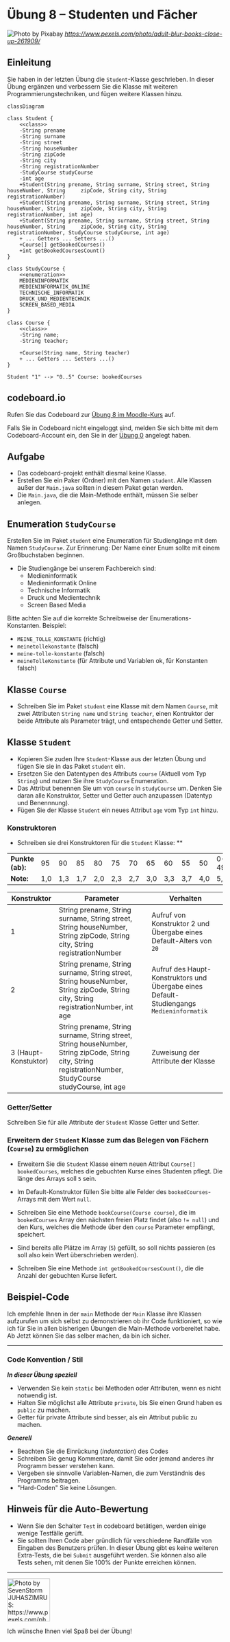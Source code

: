 # Übung 8 – Studenten und Fächer

![Photo by Pixabay](pexels-pixabay-261909.jpg)
 *https://www.pexels.com/photo/adult-blur-books-close-up-261909/*

## Einleitung

Sie haben in der letzten Übung die `Student`-Klasse geschrieben. In dieser Übung ergänzen und verbessern Sie die Klasse mit weiteren Programmierungstechniken, und fügen weitere Klassen hinzu.


```mermaid
classDiagram

class Student {
    <<class>>
    -String prename
    -String surname
    -String street
    -String houseNumber
    -String zipCode
    -String city
    -String registrationNumber
    -StudyCourse studyCourse
    -int age
    +Student(String prename, String surname, String street, String houseNumber, String     zipCode, String city, String registrationNumber)
    +Student(String prename, String surname, String street, String houseNumber, String     zipCode, String city, String registrationNumber, int age)
    +Student(String prename, String surname, String street, String houseNumber, String     zipCode, String city, String registrationNumber, StudyCourse studyCourse, int age)
    + ... Getters ... Setters ...()
    +Course[] getBookedCourses()
    +int getBookedCoursesCount()
}

class StudyCourse {
    <<enumeration>>
    MEDIENINFORMATIK
    MEDIENINFORMATIK_ONLINE
    TECHNISCHE_INFORMATIK
    DRUCK_UND_MEDIENTECHNIK
    SCREEN_BASED_MEDIA
}

class Course {
    <<class>>
    -String name;
    -String teacher;
    
    +Course(String name, String teacher)
    + ... Getters ... Setters ...()    
}

Student "1" --> "0..5" Course: bookedCourses

```


## codeboard.io 

Rufen Sie das Codeboard zur [Übung 8 im Moodle-Kurs](https://lms.bht-berlin.de/mod/url/view.php?id=912995) auf. 

Falls Sie in Codeboard nicht eingeloggt sind, melden Sie sich bitte mit dem Codeboard-Account ein, den Sie in der [Übung 0](../bht_pr1_submission_00/README.md) angelegt haben.

## Aufgabe

* Das codeboard-projekt enthält diesmal keine Klasse.
* Erstellen Sie ein Paker (Ordner) mit den Namen `student`. Alle Klassen außer der `Main.java` sollten in diesem Paket getan werden.
* Die `Main.java`, die die Main-Methode enthält, müssen Sie selber anlegen. 

## Enumeration `StudyCourse`

Erstellen Sie im Paket `student` eine Enumeration für Studiengänge mit dem Namen `StudyCourse`. Zur Erinnerung: Der Name einer Enum sollte mit einem Großbuchstaben beginnen.

* Die Studiengänge bei unserem Fachbereich sind:
  * Medieninformatik
  * Medieninformatik Online
  * Technische Informatik
  * Druck und Medientechnik
  * Screen Based Media

 Bitte achten Sie auf die korrekte Schreibweise der Enumerations-Konstanten. Beispiel:
* `MEINE_TOLLE_KONSTANTE` (richtig)
* `meinetollekonstante` (falsch)
* `meine-tolle-konstante` (falsch)
* `meineTolleKonstante` (für Attribute und Variablen ok, für Konstanten falsch)

## Klasse `Course`

* Schreiben Sie im Paket `student` eine Klasse mit dem Namen `Course`, mit zwei Attributen `String name` und `String teacher`, einen Kontruktor der beide Attribute als Parameter trägt, und entspechende Getter und Setter.

## Klasse `Student`

* Kopieren Sie zuden Ihre `Student`-Klasse aus der letzten Übung und fügen Sie sie in das Paket `student` ein.
* Ersetzen Sie den Datentypen des Attributs `course` (Aktuell vom Typ `String`) und nutzen Sie ihre `StudyCourse` Enumeration.
* Das Attribut benennen Sie um von `course` in `studyCourse` um. Denken Sie daran alle Konstruktor, Setter und Getter auch anzupassen (Datentyp und Benennnung).
* Fügen Sie der Klasse `Student` ein neues Attribut `age` vom Typ `int` hinzu.

### Konstruktoren

* Schreiben sie drei Konstruktoren für die `Student` Klasse:
** 

| | | | | | | | | | | | | |
|-|-|-|-|-|-|-|-|-|-|-|-|-|
|__Punkte (ab):__| 95 | 90 | 85 | 80 | 75 | 70 | 65 | 60 | 55 | 50 | 0-49 |
|__Note:__       | 1,0| 1,3| 1,7| 2,0| 2,3| 2,7| 3,0| 3,3| 3,7| 4,0| 5,0  |

| Konstruktor | Parameter | Verhalten |
|-------------|-----------|-----------|
| 1           | String prename, String surname, String street, String houseNumber, String zipCode, String city, String registrationNumber | Aufruf von Konstruktor 2 und Übergabe eines Default-Alters von `20`      |
| 2           | String prename, String surname, String street, String houseNumber, String zipCode, String city, String registrationNumber, int age | Aufruf des Haupt-Konstruktors und Übergabe eines Default-Studiengangs `Medieninformatik`      |
| 3 (Haupt-Konstuktor)           | String prename, String surname, String street, String houseNumber, String zipCode, String city, String registrationNumber, StudyCourse studyCourse, int age | Zuweisung der Attribute der Klasse      |

### Getter/Setter

Schreiben Sie für alle Attribute der `Student` Klasse Getter und Setter.

### Erweitern der `Student` Klasse zum das Belegen von Fächern (`Course`) zu ermöglichen

* Erweitern Sie die `Student` Klasse einem neuen Attribut `Course[] bookedCourses`, welches die gebuchten Kurse eines Studenten pflegt. Die länge des Arrays soll `5` sein.
* Im Default-Konstruktor füllen Sie bitte alle Felder des `bookedCourses`-Arrays mit dem Wert `null`.
* Schreiben Sie eine Methode `bookCourse(Course course)`, die im `bookedCourses` Array den nächsten freien Platz findet (also `!= null`) und den Kurs, welches die Methode über den `course` Parameter empfängt, speichert.
* Sind bereits alle Plätze im Array (`5`) gefüllt, so soll nichts passieren (es soll also kein Wert überschrieben werden).

* Schreiben Sie eine Methode `int getBookedCoursesCount()`, die die Anzahl der gebuchten Kurse liefert.

## Beispiel-Code

Ich empfehle Ihnen in der `main` Methode der `Main` Klasse ihre Klassen aufzurufen um sich selbst zu demonstrieren ob ihr Code funktioniert, so wie ich für Sie in allen bisherigen Übungen die Main-Methode vorbereitet habe. Ab Jetzt können Sie das selber machen, da bin ich sicher.

---


### Code Konvention / Stil

***In dieser Übung speziell***
* Verwenden Sie kein `static` bei Methoden oder Attributen, wenn es nicht notwendig ist.
* Halten Sie möglichst alle Attribute `private`, bis Sie einen Grund haben es `public` zu machen. 
* Getter für private Attribute sind besser, als ein Attribut public zu machen.

***Generell***
* Beachten Sie die Einrückung (_indentation_) des Codes
* Schreiben Sie genug Kommentare, damit Sie oder jemand anderes ihr Programm besser verstehen kann.
* Vergeben sie sinnvolle Variablen-Namen, die zum Verständnis des Programms beitragen.
* "Hard-Coden" Sie keine Lösungen.

## Hinweis für die Auto-Bewertung

* Wenn Sie den Schalter `Test` in codeboard betätigen, werden einige wenige Testfälle gerüft. 
* Sie sollten Ihren Code aber gründlich für verschiedene Randfälle von Eingaben des Benutzers prüfen. In dieser Übung gibt es keine weiteren Extra-Tests, die bei `Submit` ausgeführt werden. Sie können also alle Tests sehen, mit denen Sie 100% der Punkte erreichen können.

---

<a href="https://www.pexels.com/photo/123-let-s-go-imaginary-text-704767/">
<img src="../pexels-sevenstorm-juhaszimrus-704767.jpg" width="100" height="100" alt="Photo by SevenStorm JUHASZIMRUS: https://www.pexels.com/photo/123-let-s-go-imaginary-text-704767/">
</a>

Ich wünsche Ihnen viel Spaß bei der Übung! 

